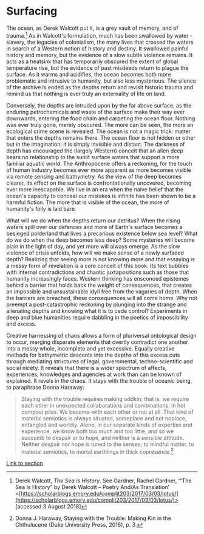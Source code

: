 # Surfacing

The ocean, as Derek Walcott put it, is a grey vault of memory, and of trauma.[^1] As in Walcott's formulation, much has been swallowed by water - slavery, the legacies of colonialism, the many lives that crossed the waters in search of a Western notion of history and destiny. It swallowed painful history and memory, but the evidence of a slow subtle violence remains. It acts as a heatsink that has temporarily obscured the extent of global temperature rise, but the evidence of past misdeeds return to plague the surface. As it warms and acidifies, the ocean becomes both more problematic and intrusive to humanity, but also less mysterious. The silence of the archive is ended as the depths return and revisit historic trauma and remind us that nothing is ever truly an externality of life on land. 

Conversely, the depths are intruded upon by the far above surface, as the enduring petrochemicals and waste of the surface make their way ever downwards, entering the food chain and carpeting the ocean floor. Nothing was ever truly gone, merely obscured. The more can be seen, the more an ecological crime scene is revealed. The ocean is not a magic trick: matter that enters the depths remains there. The ocean floor is not hidden or other but in the imagination: it is simply invisible and distant. The darkness of depth has encouraged the (largely Western) conceit that an alien deep bears no relationship to the sunlit surface waters that support a more familiar aquatic world. The Anthropocene offers a reckoning, for the touch of human industry becomes ever more apparent as more becomes visible via remote sensing and bathymetry. As the view of the deep becomes clearer, its effect on the surface is confrontationally uncovered, becoming ever more inescapable. We live in an era when the naive belief that the ocean's capacity to conceal our mistakes is infinite has been shown to be a harmful fiction. The more that is visible of the ocean, the more of humanity's folly is laid bare.

What will we do when the depths return our detritus? When the rising waters spill over our defences and more of Earth's surface becomes a besieged polderland that lives a precarious existence below sea level? What do we do when the deep becomes less deep? Some mysteries will become plain in the light of day, and yet more will always emerge. As the slow violence of crisis unfolds, how will we make sense of a newly surfaced depth? Realizing that seeing more is not knowing more and that essaying is a messy form of revelation is a core conceit of this book. Its text bubbles with internal contradictions and chaotic juxtapositions such as those that humanity increasingly faces. Western thinking has ensconced epistemes behind a barrier that holds back the weight of consequences, that creates an impossible and unsustainable idyll free from the vagaries of depth. When the barriers are breached, these consequences will all come home. Why not preempt a post-catastrophic reckoning by plunging into the strange and alienating depths and knowing what it is to cede control? Experiments in deep and blue humanities require dabbling in the poetics of impossibility and excess.

Creative harnessing of chaos allows a form of pluriversal ontological design to occur, merging disparate elements that overtly contradict one another into a messy whole, incomplete and yet excessive. Equally creative methods for bathymetric descents into the depths of this excess cuts through mediating structures of legal, governmental, techno-scientific and social nicety. It reveals that there is a wider spectrum of affects, experiences, knowledges and agencies at work than can be known of explained. It revels in the chaos. It stays with the trouble of oceanic being, to paraphrase Donna Haraway:

> Staying with the trouble requires making oddkin; that is, we require each other in unexpected collaborations and combinations, in hot compost piles. We become-with each other or not at all. That kind of material semiotics is always situated, someplace and not noplace, entangled and worldly. Alone, in our separate kinds of expertise and experience, we know both too much and too little, and so we succumb to despair or to hope, and neither is a sensible attitude. Neither despair nor hope is tuned to the senses, to mindful matter, to material semiotics, to mortal earthlings in thick copresence.[^2]

[Link to section](https://www.juncture-digital.org/deepmapsbluehumanities/Deep-Maps-Blue-Humanities/Surfacing)

[^1]: Derek Walcott, *The Sea is History*. See Gardner, Rachel Gardner, ‘“The Sea Is History” by Derek Walcott – Poetry And/As Translation’ <[https://scholarblogs.emory.edu/complit203/2017/03/03/lotus/](https://scholarblogs.emory.edu/complit203/2017/03/03/lotus/)> [accessed 3 August 2018]
[^2]: Donna J. Haraway, Staying with the Trouble: Making Kin in the Chthulucene (Duke University Press, 2016), p. 3.
